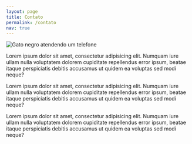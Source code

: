 ```yaml
---
layout: page
title: Contato
permalink: /contato
nav: true
---
```


![Gato negro atendendo um telefone](http://wdy.h-cdn.co/assets/cm/15/08/54ea956d1dff3_-_10-cat-with-phone-2.jpg)

Lorem ipsum dolor sit amet, consectetur adipisicing elit. Numquam iure ullam nulla voluptatem dolorem cupiditate repellendus error ipsum, beatae itaque perspiciatis debitis accusamus ut quidem ea voluptas sed modi neque?

Lorem ipsum dolor sit amet, consectetur adipisicing elit. Numquam iure ullam nulla voluptatem dolorem cupiditate repellendus error ipsum, beatae itaque perspiciatis debitis accusamus ut quidem ea voluptas sed modi neque?

Lorem ipsum dolor sit amet, consectetur adipisicing elit. Numquam iure ullam nulla voluptatem dolorem cupiditate repellendus error ipsum, beatae itaque perspiciatis debitis accusamus ut quidem ea voluptas sed modi neque?